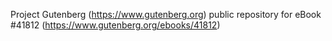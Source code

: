 Project Gutenberg (https://www.gutenberg.org) public repository for eBook #41812 (https://www.gutenberg.org/ebooks/41812)
